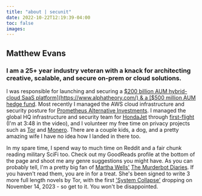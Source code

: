 ```yaml
---
title: "about | secunit"
date: 2022-10-22T12:19:39-04:00
toc: false
images:
---
```


## Matthew Evans 
### I am a 25+ year industry veteran with a knack for architecting creative, scalable, and secure on-prem or cloud solutions.  


I was responsible for launching and securing a [$200 billion AUM hybrid-cloud SaaS platform](https://www.alphatheory.com/) & a [$500 million AUM hedge fund](https://centerbook.com/). Most recently I managed the AWS cloud infrastructure and security posture for [Prometheus Alternative Investments](https://prometheusalts.com/). I managed the global HQ infrastructure and security team for [HondaJet](https://www.hondajet.com/) through [first-flight](https://global.honda/newsroom/worldnews/2010/c101221FAA-Conforming-HondaJet.html) (I'm at 3:48 in the video), and I volunteer my free time on privacy projects such as [Tor](https://www.torproject.org/) and [Monero](https://www.getmonero.org/). There are a couple kids, a dog, and a pretty amazing wife I have no idea how I landed in there too.

In my spare time, I spend way to much time on Reddit and a fair chunk reading military SciFi too. Check out my GoodReads profile at the bottom of the page and shoot me any genre suggestions you might have. As you can probably tell, I'm a pretty big fan of [Martha Wells'](https://marthawells.dreamwidth.org/) [The Murderbot Diaries](https://en.wikipedia.org/wiki/The_Murderbot_Diaries). If you haven't read them, you are in for a treat. She's been signed to write 3 more full length novels by Tor, with the first ['System Collapse'](https://www.marthawells.com/murderbot7.htm) dropping on November 14, 2023 - so get to it. You won't be disappointed.